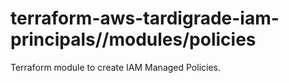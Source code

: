 # terraform-aws-tardigrade-iam-principals//modules/policies

Terraform module to create IAM Managed Policies.
